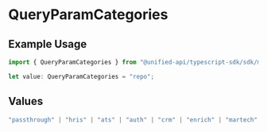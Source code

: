 # QueryParamCategories

## Example Usage

```typescript
import { QueryParamCategories } from "@unified-api/typescript-sdk/sdk/models/operations";

let value: QueryParamCategories = "repo";
```

## Values

```typescript
"passthrough" | "hris" | "ats" | "auth" | "crm" | "enrich" | "martech" | "ticketing" | "uc" | "accounting" | "storage" | "commerce" | "payment" | "genai" | "messaging" | "kms" | "task" | "scim" | "lms" | "repo" | "metadata"
```